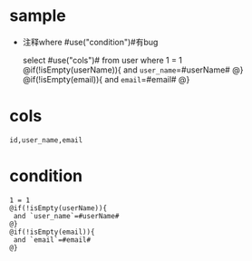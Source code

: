 sample
===
* 注释where #use("condition")#有bug

	select #use("cols")# from user where
	1 = 1  
	@if(!isEmpty(userName)){
	 and `user_name`=#userName#
	@}
	@if(!isEmpty(email)){
	 and `email`=#email#
	@}

cols
===

	id,user_name,email

condition
===

	1 = 1  
	@if(!isEmpty(userName)){
	 and `user_name`=#userName#
	@}
	@if(!isEmpty(email)){
	 and `email`=#email#
	@}

